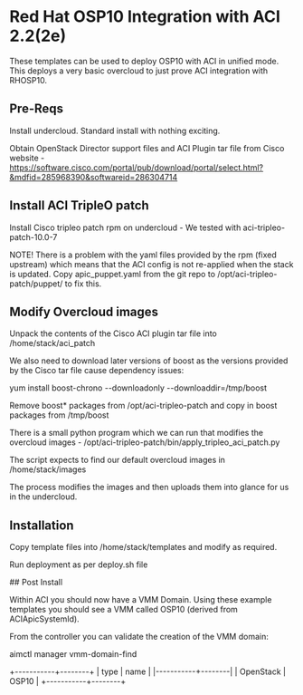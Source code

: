# Red Hat OSP10 Integration with ACI 2.2(2e)

These templates can be used to deploy OSP10 with ACI in unified mode. This deploys a very basic overcloud to just prove ACI integration with RHOSP10.

## Pre-Reqs

Install undercloud. Standard install with nothing exciting.

Obtain OpenStack Director support files and ACI Plugin tar file from Cisco website - https://software.cisco.com/portal/pub/download/portal/select.html?&mdfid=285968390&softwareid=286304714

## Install ACI TripleO patch

Install Cisco tripleo patch rpm on undercloud - We tested with aci-tripleo-patch-10.0-7 

NOTE! There is a problem with the yaml files provided by the rpm (fixed upstream) which means that the ACI config is not re-applied when the
stack is updated. Copy apic_puppet.yaml from the git repo to /opt/aci-tripleo-patch/puppet/ to fix this.

## Modify Overcloud images

Unpack the contents of the Cisco ACI plugin tar file into /home/stack/aci_patch

We also need to download later versions of boost as the versions provided by the Cisco tar file cause dependency issues:

yum install boost-chrono --downloadonly --downloaddir=/tmp/boost

Remove boost* packages from /opt/aci-tripleo-patch and copy in boost packages from /tmp/boost

There is a small python program which we can run that modifies the overcloud images - /opt/aci-tripleo-patch/bin/apply_tripleo_aci_patch.py

The script expects to find our default overcloud images in /home/stack/images

The process modifies the images and then uploads them into glance for us in the undercloud.

## Installation

Copy template files into /home/stack/templates and modify as required. 

Run deployment as per deploy.sh file

## Post Install

Within ACI you should now have a VMM Domain. Using these example templates you should see a VMM called OSP10 (derived from ACIApicSystemId).

From the controller you can validate the creation of the VMM domain:

aimctl manager vmm-domain-find

+-----------+--------+
| type      | name   |
|-----------+--------|
| OpenStack | OSP10  |
+-----------+--------+
